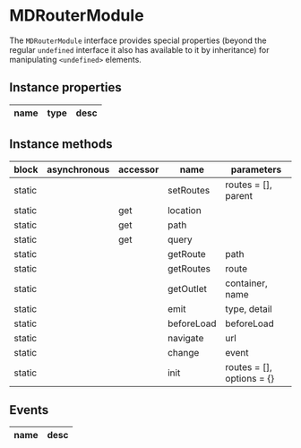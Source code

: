 # MDRouterModule
The `MDRouterModule` interface provides special properties (beyond the regular `undefined` interface it also has available to it by inheritance) for manipulating `<undefined>` elements.

## Instance properties

name|type|desc
---|---|---

## Instance methods

block| asynchronous | accessor| name| parameters
---| --- | ---| ---| ---
static |  | | setRoutes| routes = [], parent
static |  | get| location| 
static |  | get| path| 
static |  | get| query| 
static |  | | getRoute| path
static |  | | getRoutes| route
static |  | | getOutlet| container, name
static |  | | emit| type, detail
static |  | | beforeLoad| beforeLoad
static |  | | navigate| url
static |  | | change| event
static |  | | init| routes = [], options = {}

## Events

name|desc
---|---
